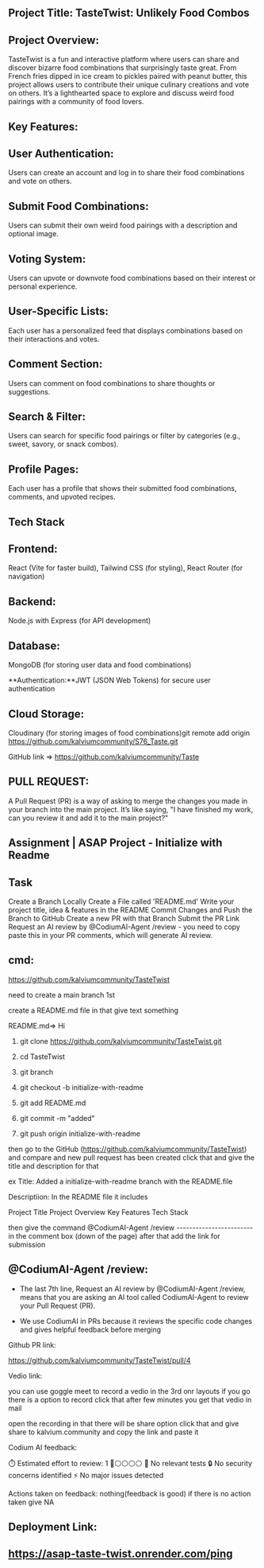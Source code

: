 ## Project Title: TasteTwist: Unlikely Food Combos

## Project Overview:

TasteTwist is a fun and interactive platform where users can share and discover bizarre food combinations that surprisingly taste great. From French fries dipped in ice cream to pickles paired with peanut butter, this project allows users to contribute their unique culinary creations and vote on others. It’s a lighthearted space to explore and discuss weird food pairings with a community of food lovers.

## Key Features:

## User Authentication: 

Users can create an account and log in to share their food combinations and vote on others.

## Submit Food Combinations: 

Users can submit their own weird food pairings with a description and optional image.

## Voting System: 

Users can upvote or downvote food combinations based on their interest or personal experience.

## User-Specific Lists: 

Each user has a personalized feed that displays combinations based on their interactions and votes.

## Comment Section: 

Users can comment on food combinations to share thoughts or suggestions.

## Search & Filter: 

Users can search for specific food pairings or filter by categories (e.g., sweet, savory, or snack combos).

## Profile Pages: 

Each user has a profile that shows their submitted food combinations, comments, and upvoted recipes.

## Tech Stack


## Frontend: 

React (Vite for faster build), Tailwind CSS (for styling), React Router (for navigation)

## Backend:

Node.js with Express (for API development)

## Database: 

MongoDB (for storing user data and food combinations)

**Authentication:**JWT (JSON Web Tokens) for secure user authentication

## Cloud Storage: 

Cloudinary (for storing images of food combinations)git remote add origin https://github.com/kalviumcommunity/S76_Taste.git

GitHub link => https://github.com/kalviumcommunity/Taste

PULL REQUEST:
-------------

A Pull Request (PR) is a way of asking to merge the changes you made in your branch into the main project. It’s like saying, "I have finished my work, can you review it and add it to the main project?"


Assignment | ASAP Project - Initialize with Readme
---------------------------------------------------

Task
------
Create a Branch Locally
Create a File called 'README.md'
Write your project title, idea & features in the README
Commit Changes and Push the Branch to GitHub
Create a new PR with that Branch
Submit the PR Link
Request an AI review by @CodiumAI-Agent /review - you need to copy paste this in your PR comments, which will generate AI review.


cmd:
----

https://github.com/kalviumcommunity/TasteTwist 

need to create a main branch 1st

create a README.md file in that give text something 

README.md=> Hi


1. git clone https://github.com/kalviumcommunity/TasteTwist.git

2. cd TasteTwist

3. git branch

4. git checkout -b initialize-with-readme

5. git add README.md

6. git commit -m "added"

7. git push origin initialize-with-readme

then go to the GitHub (https://github.com/kalviumcommunity/TasteTwist) and  compare and new pull request has been created click that and give the title and description for that

ex 
Title:
    Added a  initialize-with-readme branch with the README.file

Descriptiion:
    In the README file it includes

Project Title
Project Overview
Key Features
Tech Stack

then give the command @CodiumAI-Agent /review
                      ------------------------
in the comment box (down of the page) after that add the link for submission

@CodiumAI-Agent /review:
-----------------------
  - The last 7th line, Request an AI review by @CodiumAI-Agent /review, means that you are asking an AI tool called CodiumAI-Agent to review your Pull Request (PR).

  -  We use CodiumAI in PRs because it reviews the specific code changes and gives helpful feedback before merging


Github PR link:

https://github.com/kalviumcommunity/TasteTwist/pull/4

Vedio link:

you can use goggle meet to record a vedio
 in the 3rd onr layouts if you go there is a option to record click that after few minutes you get that vedio in mail

 open the recording in that there will be share option click that and give share to kalvium.community and copy the link and paste it


Codium AI feedback:

⏱️ Estimated effort to review: 1 🔵⚪⚪⚪⚪
🧪 No relevant tests
🔒 No security concerns identified
⚡ No major issues detected

Actions taken on feedback:
nothing(feedback is good)
if there is no action taken give NA

## Deployment Link:
## https://asap-taste-twist.onrender.com/ping
